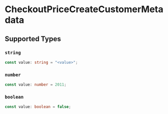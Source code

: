 # CheckoutPriceCreateCustomerMetadata


## Supported Types

### `string`

```typescript
const value: string = "<value>";
```

### `number`

```typescript
const value: number = 2011;
```

### `boolean`

```typescript
const value: boolean = false;
```

